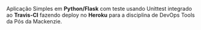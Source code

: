 Aplicação Simples em **Python/Flask** com teste usando Unittest integrado ao **Travis-CI** fazendo deploy no **Heroku** para a disciplina de DevOps Tools da Pós da Mackenzie.